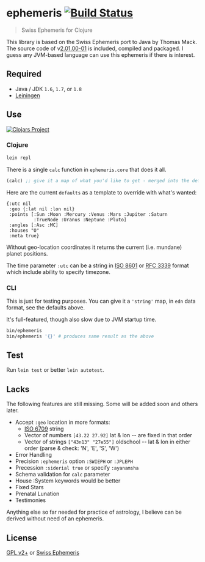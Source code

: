 # ephemeris [![Build Status](https://circleci.com/gh/astrolet/ephemeris/tree/active.svg?style=shield&circle-token=201676e3ede03d8bb18e92648dee447450ea5891)](https://circleci.com/gh/astrolet/ephemeris/tree/active)

> Swiss Ephemeris for Clojure

This library is based on the Swiss Ephemeris port to Java by Thomas Mack.
The source code of v[2.01.00-01](http://th-mack.de/international/download)
is included, compiled and packaged.  I guess any JVM-based language
can use this ephemeris if there is interest.

## Required

- Java / JDK `1.6`, `1.7`, or `1.8`
- [Leiningen](https://leiningen.org)

## Use

[![Clojars Project](http://clojars.org/ephemeris/latest-version.svg)](http://clojars.org/ephemeris)

### Clojure

```sh
lein repl
```

There is a single `calc` function in `ephemeris.core` that does it all.

```clojure
(calc) ;; give it a map of what you'd like to get - merged into the defaults
```

Here are the current `defaults` as a template to override with what's wanted:

```edn
{:utc nil
 :geo {:lat nil :lon nil}
 :points [:Sun :Moon :Mercury :Venus :Mars :Jupiter :Saturn
          :TrueNode :Uranus :Neptune :Pluto]
 :angles [:Asc :MC]
 :houses "O"
 :meta true}
```

Without geo-location coordinates it returns the current (i.e. mundane) planet positions.

The time parameter `:utc` can be a string in
[ISO 8601](https://en.wikipedia.org/wiki/ISO_8601) or
[RFC 3339](https://tools.ietf.org/html/rfc3339#section-5.6) format
which include ability to specify timezone.

### CLI

This is just for testing purposes.
You can give it a `'string'` map, in `edn` data format, see the defaults above.

It's full-featured, though also slow due to JVM startup time.

```sh
bin/ephemeris
bin/ephemeris '{}' # produces same result as the above
```

## Test

Run `lein test` or better `lein autotest`.

## Lacks

The following features are still missing.
Some will be added soon and others later.

- Accept `:geo` location in more formats:
  * [ISO 6709](https://en.wikipedia.org/wiki/ISO_6709) string
  * Vector of numbers `[43.22 27.92]` lat & lon -- are fixed in that order
  * Vector of strings `["43n13" "27e55"]` oldschool -- lat & lon in either order (parse & check: 'N', 'E', 'S', 'W')
- Error Handling
- Precision `:ephemeris` option `:SWIEPH` or `:JPLEPH`
- Precession `:siderial true` or specify `:ayanamsha`
- Schema validation for `calc` parameter
- House :System keywords would be better
- Fixed Stars
- Prenatal Lunation
- Testimonies

Anything else so far needed for practice of astrology,
I believe can be derived without need of an ephemeris.

## License

[GPL v2+](http://www.gnu.org/licenses/old-licenses/gpl-2.0.html) or
[Swiss Ephemeris](http://www.astro.com/swisseph)
